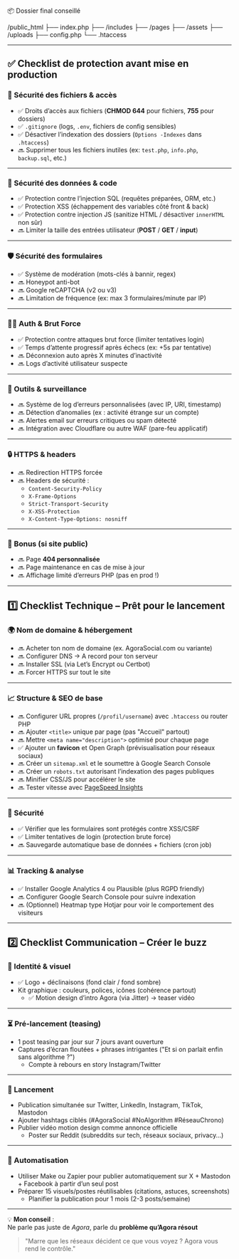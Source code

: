 📦 Dossier final conseillé

/public_html
  ├── index.php
  ├── /includes
  ├── /pages
  ├── /assets
  ├── /uploads
  ├── config.php
  └── .htaccess


---

## ✅ Checklist de protection avant mise en production

### 🔐 Sécurité des fichiers & accès
- ✅ Droits d’accès aux fichiers (**CHMOD 644** pour fichiers, **755** pour dossiers)
- ✅ `.gitignore` (logs, `.env`, fichiers de config sensibles)
- ✅ Désactiver l’indexation des dossiers (`Options -Indexes` dans `.htaccess`)
- 🔜 Supprimer tous les fichiers inutiles (ex: `test.php`, `info.php`, `backup.sql`, etc.)

---

### 🧱 Sécurité des données & code
- ✅ Protection contre l’injection SQL (requêtes préparées, ORM, etc.)
- ✅ Protection XSS (échappement des variables côté front & back)
- ✅ Protection contre injection JS (sanitize HTML / désactiver `innerHTML` non sûr)
- 🔜 Limiter la taille des entrées utilisateur (**POST** / **GET** / **input**)

---

### 🛡️ Sécurité des formulaires
- ✅ Système de modération (mots-clés à bannir, regex)
- 🔜 Honeypot anti-bot
- 🔜 Google reCAPTCHA (v2 ou v3)
- 🔜 Limitation de fréquence (ex: max 3 formulaires/minute par IP)

---

### 👮‍♂️ Auth & Brut Force
- ✅ Protection contre attaques brut force (limiter tentatives login)
- ✅ Temps d’attente progressif après échecs (ex: +5s par tentative)
- 🔜 Déconnexion auto après X minutes d’inactivité
- 🔜 Logs d’activité utilisateur suspecte

---

### 🧰 Outils & surveillance
- 🔜 Système de log d’erreurs personnalisées (avec IP, URI, timestamp)
- 🔜 Détection d’anomalies (ex : activité étrange sur un compte)
- 🔜 Alertes email sur erreurs critiques ou spam détecté
- 🔜 Intégration avec Cloudflare ou autre WAF (pare-feu applicatif)

---

### 🔒 HTTPS & headers
- 🔜 Redirection HTTPS forcée
- 🔜 Headers de sécurité :
  - `Content-Security-Policy`
  - `X-Frame-Options`
  - `Strict-Transport-Security`
  - `X-XSS-Protection`
  - `X-Content-Type-Options: nosniff`

---

### 🎁 Bonus (si site public)
- 🔜 Page **404 personnalisée**
- 🔜 Page maintenance en cas de mise à jour
- 🔜 Affichage limité d’erreurs PHP (pas en prod !)

---

## 1️⃣ Checklist Technique – Prêt pour le lancement

### 🌍 Nom de domaine & hébergement
- 🔜 Acheter ton nom de domaine (ex. AgoraSocial.com ou variante)
- 🔜 Configurer DNS → A record pour ton serveur
- 🔜 Installer SSL (via Let’s Encrypt ou Certbot)
- 🔜 Forcer HTTPS sur tout le site

---

### 📈 Structure & SEO de base
- 🔜 Configurer URL propres (`/profil/username`) avec `.htaccess` ou router PHP
- 🔜 Ajouter `<title>` unique par page (pas "Accueil" partout)
- 🔜 Mettre `<meta name="description">` optimisé pour chaque page
- ✅ Ajouter un **favicon** et Open Graph (prévisualisation pour réseaux sociaux)
- 🔜 Créer un `sitemap.xml` et le soumettre à Google Search Console
- 🔜 Créer un `robots.txt` autorisant l’indexation des pages publiques
- 🔜 Minifier CSS/JS pour accélérer le site
- 🔜 Tester vitesse avec [PageSpeed Insights](https://pagespeed.web.dev/)

---

### 🔐 Sécurité
- ✅ Vérifier que les formulaires sont protégés contre XSS/CSRF
- ✅ Limiter tentatives de login (protection brute force)
- 🔜 Sauvegarde automatique base de données + fichiers (cron job)

---

### 📊 Tracking & analyse
- ✅ Installer Google Analytics 4 ou Plausible (plus RGPD friendly)
- 🔜 Configurer Google Search Console pour suivre indexation
- 🔜 (Optionnel) Heatmap type Hotjar pour voir le comportement des visiteurs

---

## 2️⃣ Checklist Communication – Créer le buzz

### 🎨 Identité & visuel
- ✅ Logo + déclinaisons (fond clair / fond sombre)
- Kit graphique : couleurs, polices, icônes (cohérence partout)
  - ✅ Motion design d’intro Agora (via Jitter) → teaser vidéo

---

### ⏳ Pré-lancement (teasing)
- 1 post teasing par jour sur 7 jours avant ouverture
- Captures d’écran floutées + phrases intrigantes ("Et si on parlait enfin sans algorithme ?")
  - Compte à rebours en story Instagram/Twitter

---

### 🚀 Lancement
- Publication simultanée sur Twitter, LinkedIn, Instagram, TikTok, Mastodon
- Ajouter hashtags ciblés (#AgoraSocial #NoAlgorithm #RéseauChrono)
- Publier vidéo motion design comme annonce officielle
  - Poster sur Reddit (subreddits sur tech, réseaux sociaux, privacy…)

---

### 🤖 Automatisation
- Utiliser Make ou Zapier pour publier automatiquement sur X + Mastodon + Facebook à partir d’un seul post
- Préparer 15 visuels/postes réutilisables (citations, astuces, screenshots)
  - Planifier la publication pour 1 mois (2-3 posts/semaine)

---

💡 **Mon conseil** :  
Ne parle pas juste de *Agora*, parle du **problème qu’Agora résout**  
> "Marre que les réseaux décident ce que vous voyez ? Agora vous rend le contrôle."
